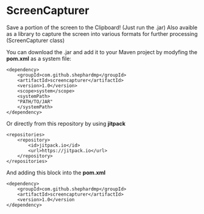 # ScreenCapturer
Save a portion of the screen to the Clipboard! (Just run the .jar)
Also avaible as a library to capture the screen into various formats for further processing (ScreenCapturer class)


You can download the .jar and add it to your Maven project by modyfing the **pom.xml** as a system file:

```
<dependency>
	<groupId>com.github.shephardmp</groupId>
	<artifactId>screencapturer</artifactId>
	<version>1.0</version>
	<scope>system</scope>
	<systemPath>
	"PATH/TO/JAR"
	</systemPath>
</dependency>
```
Or directly from this repository by using **jitpack**
```
<repositories>
	<repository>
		<id>jitpack.io</id>
		<url>https://jitpack.io</url>
	</repository>
</repositories>
```
And adding this block into the **pom.xml**
```
<dependency>
	<groupId>com.github.shephardmp</groupId>
	<artifactId>screencapturer</artifactId>
	<version>1.0</version
</dependency>
```
